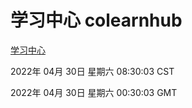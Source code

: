 # 学习中心 colearnhub
[学习中心](http://59.174.25.66:56308/colearnhub/)

2022年 04月 30日 星期六 08:30:03 CST

2022年 04月 30日 星期六 00:30:03 GMT
